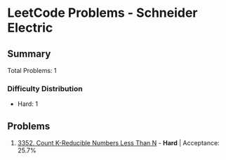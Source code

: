# LeetCode Problems - Schneider Electric

## Summary
Total Problems: 1

### Difficulty Distribution

- Hard: 1

## Problems

1. [3352. Count K-Reducible Numbers Less Than N](https://leetcode.com/problems/count-k-reducible-numbers-less-than-n/) - **Hard** | Acceptance: 25.7%